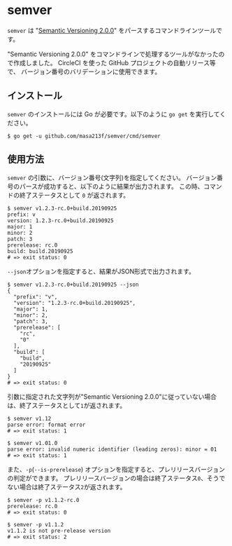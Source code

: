 # semver

`semver` は "[Semantic Versioning 2.0.0][semver-v2]" をパースするコマンドラインツールです。

"Semantic Versioning 2.0.0" をコマンドラインで処理するツールがなかったので作成しました。
CircleCI を使った GitHub プロジェクトの自動リリース等で、 バージョン番号のバリデーションに使用できます。

## インストール

`semver` のインストールには Go が必要です。以下のように `go get` を実行してください。

```console
$ go get -u github.com/masa213f/semver/cmd/semver
```

## 使用方法

`semver` の引数に、バージョン番号(文字列)を指定してください。
バージョン番号のパースが成功すると、以下のように結果が出力されます。
この時、コマンドの終了ステータスとして `0` が返されます。

```console
$ semver v1.2.3-rc.0+build.20190925
prefix: v
version: 1.2.3-rc.0+build.20190925
major: 1
minor: 2
patch: 3
prerelease: rc.0
build: build.20190925
# => exit status: 0
```

`--json`オプションを指定すると、結果がJSON形式で出力されます。

```console
$ semver v1.2.3-rc.0+build.20190925 --json
{
  "prefix": "v",
  "version": "1.2.3-rc.0+build.20190925",
  "major": 1,
  "minor": 2,
  "patch": 3,
  "prerelease": [
    "rc",
    "0"
  ],
  "build": [
    "build",
    "20190925"
  ]
}
# => exit status: 0
```

引数に指定された文字列が"Semantic Versioning 2.0.0"に従っていない場合は、終了ステータスとして`1`が返されます。

```console
$ semver v1.12
parse error: format error
# => exit status: 1

$ semver v1.01.0
parse error: invalid numeric identifier (leading zeros): minor = 01
# => exit status: 1
```

また、`-p`(`--is-prerelease`) オプションを指定すると、プレリリースバージョンの判定ができます。
プレリリースバージョンの場合は終了ステータス`0`、そうでない場合は終了ステータス`2`が返されます。

```console
$ semver -p v1.1.2-rc.0
prerelease: rc.0
# => exit status: 0

$ semver -p v1.1.2
v1.1.2 is not pre-release version
# => exit status: 2
```

[semver-v2]: https://semver.org/

